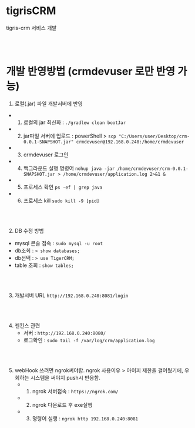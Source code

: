 # tigrisCRM
tigris-crm 서비스 개발 

<br/><br/>

# 개발 반영방법 (crmdevuser 로만 반영 가능) 
1. 로컬(.jar) 파일 개발서버에 반영
- 1. 로컬의 jar 최신화 : ``` ./gradlew clean bootJar ``` 
- 2. jar파일 서버에 업로드 : 
      powerShell > ``` scp "C:/Users/user/Desktop/crm-0.0.1-SNAPSHOT.jar" crmdevuser@192.168.0.240:/home/crmdevuser ```
- 3. crmdevuser 로그인
- 4. 백그라운드 실행 명령어 
      ``` nohup java -jar /home/crmdevuser/crm-0.0.1-SNAPSHOT.jar > /home/crmdevuser/application.log 2>&1 & ```
- 5. 프로세스 확인
      ``` ps -ef | grep java ```
- 6. 프로세스 kill
      ``` sudo kill -9 [pid] ```

<br/><br/>

2. DB 수정 방법
  - mysql 콘솔 접속 : ``` sudo mysql -u root ```
  - db조회 : ``` > show databases; ```
  - db선택 : ``` > use TigerCRM; ```
  - table 조회 : ``` show tables; ```

<br/><br/>

3. 개발서버 URL
      ``` http://192.168.0.240:8081/login ```



<br/><br/>


4. 젠킨스 관련
   - 서버 : ``` http://192.168.0.240:8080/ ```
   - 로그확인 : ``` sudo tail -f /var/log/crm/application.log ```

<br/><br/>


5. webHook 쓰려면 ngrok써야함. 
ngrok 사용이유 > 아이피 제한을 걸어뒀기에,  우회하는 시스템을 써야지 push시 반응함.
      - 1) ngrok 서버접속 : ```https://ngrok.com/```
      - 2) ngrok 다운로드 후 exe실행
      - 3) 명령어 실행 : ``` ngrok http 192.168.0.240:8081 ```
